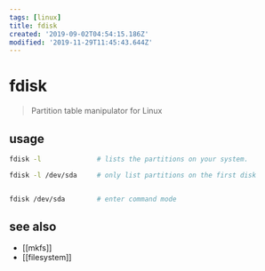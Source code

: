 ```yaml
---
tags: [linux]
title: fdisk
created: '2019-09-02T04:54:15.186Z'
modified: '2019-11-29T11:45:43.644Z'
---
```


# fdisk

> Partition table manipulator for Linux 

## usage
```sh
fdisk -l              # lists the partitions on your system.

fdisk -l /dev/sda     # only list partitions on the first disk


fdisk /dev/sda        # enter command mode
```

## see also
- [[mkfs]]
- [[filesystem]]
